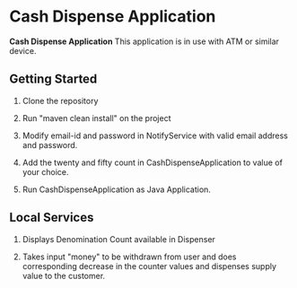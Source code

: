 # Cash Dispense Application

**Cash Dispense Application** This application is in use with ATM or similar device.

## Getting Started

1. Clone the repository

2. Run "maven clean install" on the project

3. Modify email-id and password in NotifyService with valid email address and password.

4. Add the twenty and fifty count in CashDispenseApplication to value of your choice.

5. Run CashDispenseApplication as Java Application.

## Local Services

1. Displays Denomination Count available in Dispenser

2. Takes input "money" to be withdrawn from user and does corresponding decrease in the counter values and dispenses 
supply value to the customer.


